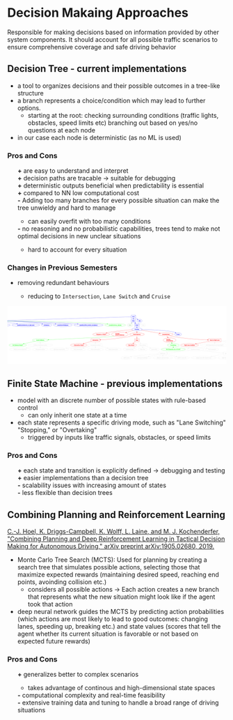 # Decision Makaing Approaches

Responsible for making decisions based on information provided by other system components. It should account for all possible traffic scenarios to ensure comprehensive coverage and safe driving behavior

## Decision Tree - current implementations

- a tool to organizes decisions and their possible outcomes in a tree-like structure
- a branch represents a choice/condition which may lead to further options.
  - starting at the root: checking surrounding conditions (traffic lights, obstacles, speed limits etc) branching out based on yes/no questions at each node
- in our case each node is deterministic (as no ML is used)

### Pros and Cons

<ul style="list-style-type: none;">
    <li><strong>+</strong> are easy to understand and interpret</li>
    <li><strong>+</strong> decision paths are tracable → suitable for debugging</li>
    <li><strong>+</strong> deterministic outputs beneficial when predictability is essential</li>
    <li><strong>+</strong> compared to NN low computational cost</li>
    <li><strong>-</strong> Adding too many branches for every possible situation can make the tree unwieldy and hard to manage</li>
    <ul>
        <li> can easily overfit with too many conditions </li>
    </ul>
    <li><strong>-</strong> no reasoning and no probabilistic capabilities, trees tend to make not optimal decisions in new unclear situations</li>
    <ul>
        <li> hard to account for every situation </li>
    </ul>
</ul>

### Changes in Previous Semesters

- removing redundant behaviours

  - reducing to `Intersection`, `Lane Switch` and `Cruise`

![decision_tree](doc/assets/behaviour_tree.png)

## Finite State Machine - previous implementations

- model with an discrete number of possible states with rule-based control
  - can only inherit one state at a time
- each state represents a specific driving mode, such as "Lane Switching" "Stopping," or "Overtaking"
  - triggered by inputs like traffic signals, obstacles, or speed limits

### Pros and Cons

<ul style="list-style-type: none;">
    <li><strong>+</strong> each state and transition is explicitly defined → debugging and testing</li>
    <li><strong>+</strong> easier implementations than a decision tree</li>
    <li><strong>-</strong> scalability issues with increasing amount of states</li>
    <li><strong>-</strong> less flexible than decision trees</li>
</ul>

## Combining Planning and Reinforcement Learning

[C.-J. Hoel, K. Driggs-Campbell, K. Wolff, L. Laine, and M. J. Kochenderfer, "Combining Planning and Deep Reinforcement Learning in Tactical Decision Making for Autonomous Driving," arXiv preprint arXiv:1905.02680, 2019.](https://arxiv.org/abs/1905.02680)

- Monte Carlo Tree Search (MCTS): Used for planning by creating a search tree that simulates possible actions, selecting those that maximize expected rewards (maintaining desired speed, reaching end points, avoinding collision etc.)
  - considers all possible actions → Each action creates a new branch that represents what the new situation might look like if the agent took that action
- deep neural network guides the MCTS by predicting action probabilities (which actions are most likely to lead to good outcomes: changing lanes, speeding up, breaking etc.) and state values (scores that tell the agent whether its current situation is favorable or not based on expected future rewards)

### Pros and Cons

<ul style="list-style-type: none;">
    <li><strong>+</strong> generalizes better to complex scenarios</li>
    <ul>
        <li> takes advantage of continous and high-dimensional state spaces </li>
    </ul>
    <li><strong>-</strong> computational complexity and real-time feasibility</li>
    <li><strong>-</strong> extensive training data and tuning to handle a broad range of driving situations</li>
</ul>
